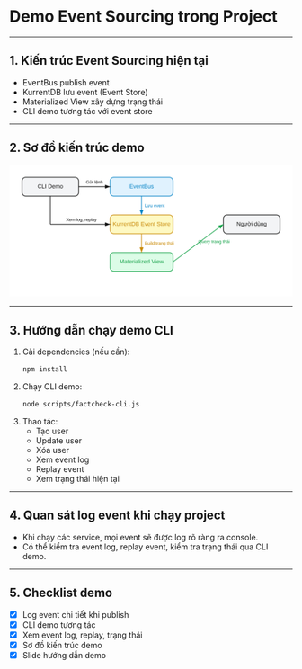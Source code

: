 # Demo Event Sourcing trong Project

---

## 1. Kiến trúc Event Sourcing hiện tại

- EventBus publish event
- KurrentDB lưu event (Event Store)
- Materialized View xây dựng trạng thái
- CLI demo tương tác với event store

---

## 2. Sơ đồ kiến trúc demo

![event-sourcing-demo-diagram](event-sourcing-demo-diagram.svg)

---

## 3. Hướng dẫn chạy demo CLI

1. Cài dependencies (nếu cần):
   ```bash
   npm install
   ```
2. Chạy CLI demo:
   ```bash
   node scripts/factcheck-cli.js
   ```
3. Thao tác:
   - Tạo user
   - Update user
   - Xóa user
   - Xem event log
   - Replay event
   - Xem trạng thái hiện tại

---

## 4. Quan sát log event khi chạy project

- Khi chạy các service, mọi event sẽ được log rõ ràng ra console.
- Có thể kiểm tra event log, replay event, kiểm tra trạng thái qua CLI demo.

---

## 5. Checklist demo

- [x] Log event chi tiết khi publish
- [x] CLI demo tương tác
- [x] Xem event log, replay, trạng thái
- [x] Sơ đồ kiến trúc demo
- [x] Slide hướng dẫn demo 